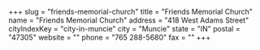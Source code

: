 +++
slug = "friends-memorial-church"
title = "Friends Memorial Church"
name = "Friends Memorial Church"
address = "418 West Adams Street"
cityIndexKey = "city-in-muncie"
city = "Muncie"
state = "IN"
postal = "47305"
website = ""
phone = "765 288-5680"
fax = ""
+++
